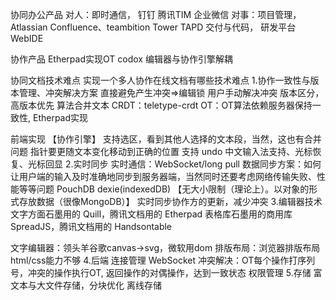 协同办公产品
对人：即时通信，
        钉钉 腾讯TIM 企业微信
对事：项目管理，
        Atlassian Confluence、teambition Tower TAPD
      交付与代码，
        研发平台 WebIDE


协作产品
Etherpad实现OT
codox 编辑器与协作引擎解耦


协同文档技术难点
实现一个多人协作在线文档有哪些技术难点
1.协作一致性与版本管理、冲突解决方案
  直接避免产生冲突=>编辑锁
  用户手动解决冲突
  版本区分，高版本优先
  算法合并文本
    CRDT：teletype-crdt
    OT：OT算法依赖服务器保持一致性, Etherpad实现

  前端实现 【协作引擎】
    支持选区，看到其他人选择的文本段，当然，这也有合并问题
    指针要更随文本变化移动到正确的位置
    支持 undo
    中文输入法支持、光标恢复、光标回显
2.实时同步
  实时通信：WebSocket/long pull
  数据同步方案：如何让用户端的输入及时准确地同步到服务器端，当然同时还要考虑网络传输失败、性能等等问题
               PouchDB dexie(indexedDB) 【无大小限制（理论上）。以对象的形式存放数据（很像MongoDB）】
  实时同步协作方的更新，减少冲突
3.编辑器技术
  文字方面石墨用的 Quill，腾讯文档用的 Etherpad
  表格库石墨用的商用库 SpreadJS，腾讯文档用的 Handsontable

  文字编辑器：领头羊谷歌canvas->svg，微软用dom
  排版布局：浏览器排版布局html/css能力不够
4.后端
  连接管理 WebSocket
  冲突解决：OT每个操作打序列号，冲突的操作执行OT, 返回操作的对偶操作，达到一致状态
  权限管理
5.存储
  富文本与大文件存储，分块优化
  离线存储
